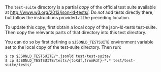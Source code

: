 The `test-suite` directory is a partial *copy* of the official test suite available at <http://www.w3.org/2013/json-ld-tests/>. Do *not* add tests directly there, but follow the instructions provided at the preceding location.

To update this copy, first obtain a local copy of the json-ld-tests test-suite. Then copy the relevants parts of that directory into this test directory.

You can do so by first defining a `$JSONLD_TESTSUITE` environment variable set to the local copy of the test-suite directory. Then run:

    $ cp $JSONLD_TESTSUITE/*.jsonld test/test-suite/
    $ cp $JSONLD_TESTSUITE/tests/{toRdf,fromRdf}-*.* test/test-suite/tests/

